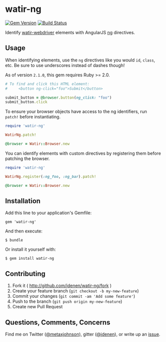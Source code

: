 # watir-ng
[![Gem Version](https://badge.fury.io/rb/watir-ng.svg)](http://badge.fury.io/rb/watir-ng)
[![Build Status](https://travis-ci.org/jdenen/watir-ng.svg?branch=master)](https://travis-ci.org/jdenen/watir-ng)

Identify [watir-webdriver](http://github.com/watir/watir-webdriver) elements with AngularJS [ng](https://docs.angularjs.org/api/ng/directive) directives.

## Usage

When identifying elements, use the `ng` directives like you would `id`, `class`, etc. Be sure to use underscores instead of dashes though!

As of version `2.1.0`, this gem requires Ruby >= 2.0.

```ruby
# To find and click this HTML element:
#     <button ng-click="foo">Submit</button>

submit_button = @browser.button(ng_click: "foo")
submit_button.click
```

To ensure your browser objects have access to the ng identifiers, run `patch!` before instantiating.

```ruby
require 'watir-ng'

WatirNg.patch!

@browser = Watir::Browser.new
```

You can identify elements with custom directives by registering them before patching the browser.

```ruby
require 'watir-ng'

WatirNg.register(:ng_foo, :ng_bar).patch!

@browser = Watir::Browser.new
```

## Installation

Add this line to your application's Gemfile:

    gem 'watir-ng'

And then execute:

    $ bundle

Or install it yourself with:

    $ gem install watir-ng

## Contributing

1. Fork it ( http://github.com/jdenen/watir-ng/fork )
2. Create your feature branch (`git checkout -b my-new-feature`)
3. Commit your changes (`git commit -am 'Add some feature'`)
4. Push to the branch (`git push origin my-new-feature`)
5. Create new Pull Request

## Questions, Comments, Concerns

Find me on Twitter ([@metaxjohnson](http://twitter.com/metaxjohnson)), gitter ([@jdenen](http://gitter.im/jdenen)), or write up an [issue](https://github.com/jdenen/watir-ng/issues/new).
